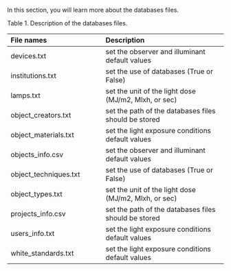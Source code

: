 
In this section, you will learn more about the databases files.

Table 1. Description of the databases files.

| <div style="width:205px">File names</div> | <div style="width:250px">Description</div>
| :--------| :---------
|devices.txt | set the observer and illuminant default values
|institutions.txt  | set the use of databases (True or False)
|lamps.txt  | set the unit of the light dose (MJ/m2, Mlxh, or sec)
|object_creators.txt | set the path of the databases files should be stored
|object_materials.txt | set the light exposure conditions default values
|objects_info.csv | set the observer and illuminant default values
|object_techniques.txt  | set the use of databases (True or False)
|object_types.txt  | set the unit of the light dose (MJ/m2, Mlxh, or sec)
|projects_info.csv | set the path of the databases files should be stored
|users_info.txt | set the light exposure conditions default values
|white_standards.txt | set the light exposure conditions default values

&nbsp;


